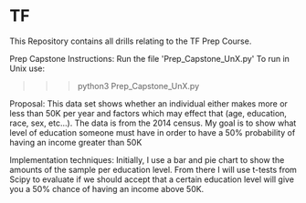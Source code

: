 # TF

This Repository contains all drills relating to the TF Prep Course.

Prep Capstone 
Instructions:
Run the file 'Prep_Capstone_UnX.py'
To run in Unix use:
>>>python3 Prep_Capstone_UnX.py

Proposal:
This data set shows whether an individual either makes more or less than 50K per year and factors which may effect that (age, education, race, sex, etc…). The data is from the 2014 census.
My goal is to show what level of education someone must have in order to have a 50% probability of having an income greater than 50K

Implementation techniques:
Initially, I use a bar and pie chart to show the amounts of the sample per education level. From there I will use t-tests from Scipy to evaluate if we should accept that a certain education level will give you a 50% chance of having an income above 50K.    

